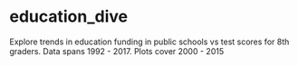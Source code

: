 # education_dive
Explore trends in education funding in public schools vs test scores for 8th graders. Data spans 1992 - 2017. Plots cover 2000 - 2015
